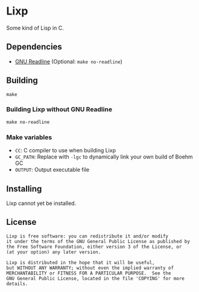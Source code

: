 Lixp
====

Some kind of Lisp in C.

Dependencies
------------

 * [GNU Readline](http://tiswww.case.edu/php/chet/readline/rltop.html) (Optional: `make no-readline`)

Building
--------

    make

### Building Lixp without GNU Readline

    make no-readline

### Make variables

 * `CC`: C compiler to use when building Lixp
 * `GC_PATH`: Replace with `-lgc` to dynamically link your own build of Boehm GC
 * `OUTPUT`: Output executable file

Installing
----------

Lixp cannot yet be installed.

License
-------

    Lixp is free software: you can redistribute it and/or modify
    it under the terms of the GNU General Public License as published by
    the Free Software Foundation, either version 3 of the License, or
    (at your option) any later version. 
    
    Lixp is distributed in the hope that it will be useful,
    but WITHOUT ANY WARRANTY; without even the implied warranty of
    MERCHANTABILITY or FITNESS FOR A PARTICULAR PURPOSE.  See the
    GNU General Public License, located in the file 'COPYING' for more details.
